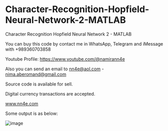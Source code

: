 # Character-Recognition-Hopfield-Neural-Network-2-MATLAB
Character Recognition Hopfield Neural Network 2 - MATLAB

You can buy this code by contact me in WhatsApp, Telegram and iMessage with +989360703858

Youtube Profile: https://www.youtube.com/@namirann4e

Also you can send an email to nn4e@aol.com - nima.aberomand@gmail.com

Source code is available for sell.

Digital currency transactions are accepted.

www.nn4e.com

Some output is as below:

![image](https://github.com/user-attachments/assets/7f5c1877-0232-4526-8b52-0fa806df4da4)

